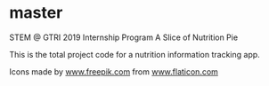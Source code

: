 # master
STEM @ GTRI 2019 Internship Program
A Slice of Nutrition Pie

This is the total project code for a nutrition information tracking app.

Icons made by www.freepik.com from www.flaticon.com
